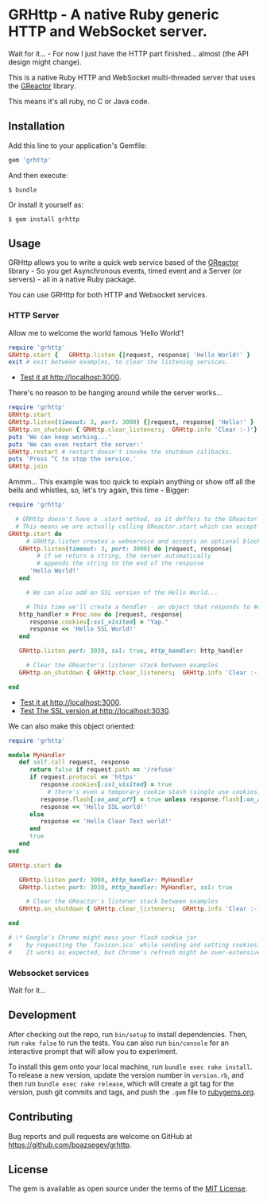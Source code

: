 # GRHttp - A native Ruby generic HTTP and WebSocket server.

Wait for it... - For now I just have the HTTP part finished... almost (the API design might change).

This is a native Ruby HTTP and WebSocket multi-threaded server that uses the [GReactor](https://github.com/boazsegev/GReactor) library.

This means it's all ruby, no C or Java code.

## Installation

Add this line to your application's Gemfile:

```ruby
gem 'grhttp'
```

And then execute:

    $ bundle

Or install it yourself as:

    $ gem install grhttp

## Usage

GRHttp allows you to write a quick web service based of the [GReactor](https://github.com/boazsegev/GReactor) library - So you get Asynchronous events, timed event and a Server (or servers) - all in a native Ruby package.

You can use GRHttp for both HTTP and Websocket services.

### HTTP Server

Allow me to welcome the world famous 'Hello World'!

```ruby
require 'grhttp'
GRHttp.start {   GRHttp.listen {|request, response| 'Hello World!' }      }
exit # exit between examples, to clear the listening services.
```

* [Test it at http://localhost:3000](http://localhost:3000).

There's no reason to be hanging around while the server works...

```ruby
require 'grhttp'
GRHttp.start
GRHttp.listen(timeout: 3, port: 3000) {|request, response| 'Hello!' }
GRHttp.on_shutdown { GRHttp.clear_listeners;  GRHttp.info 'Clear :-)'}
puts 'We can keep working...'
puts 'We can even restart the server:'
GRHttp.restart # restart doesn't invoke the shutdown callbacks.
puts 'Press ^C to stop the service.'
GRHttp.join

```

Ammm... This example was too quick to explain anything or show off all the bells and whistles, so, let's try again, this time - Bigger:

```ruby
require 'grhttp'

  # GRHttp doesn't have a .start method, so it deffers to the GReactor library.
  # This means we are actually calling GReactor.start which can accept a block and hang until it's done.
GRHttp.start do
     # GRHttp.listen creates a webservice and accepts an optional block that acts as the HTTP handler.
   GRHttp.listen(timeout: 3, port: 3000) do |request, response|
        # if we return a string, the server automatically
        # appends the string to the end of the response
      'Hello World!'
   end

     # We can also add an SSL version of the Hello World...

     # This time we'll create a hendler - an object that responds to #call(request, response)
   http_handler = Proc.new do |request, response|
      response.cookies[:ssl_visited] = "Yap."
      response << 'Hello SSL World!'
   end

   GRHttp.listen port: 3030, ssl: true, http_handler: http_handler

     # Clear the GReactor's listener stack between examples
   GRHttp.on_shutdown { GRHttp.clear_listeners;  GRHttp.info 'Clear :-)'}

end

```

* [Test it at http://localhost:3000](http://localhost:3000).
* [Test The SSL version at http://localhost:3030](http://localhost:3030).

We can also make this object oriented:

```ruby
require 'grhttp'

module MyHandler
   def self.call request, response
      return false if request.path == '/refuse'
      if request.protocol == 'https'
         response.cookies[:ssl_visited] = true
           # there's even a temporary cookie stash (single use cookies)\*
         response.flash[:on_and_off] = true unless response.flash[:on_and_off]
         response << 'Hello SSL world!'
      else
         response << 'Hello Clear Text world!'
      end
      true
   end
end

GRHttp.start do

   GRHttp.listen port: 3000, http_handler: MyHandler
   GRHttp.listen port: 3030, http_handler: MyHandler, ssl: true

     # Clear the GReactor's listener stack between examples
   GRHttp.on_shutdown { GRHttp.clear_listeners;  GRHttp.info 'Clear :-)'}

end

# \* Google's Chrome might mess your flash cookie jar
#    by requesting the `favicon.ico` while sending and setting cookies...
#    It works as expected, but Chrome's refresh might be over-extensive.

```


### Websocket services

Wait for it...

## Development

After checking out the repo, run `bin/setup` to install dependencies. Then, run `rake false` to run the tests. You can also run `bin/console` for an interactive prompt that will allow you to experiment.

To install this gem onto your local machine, run `bundle exec rake install`. To release a new version, update the version number in `version.rb`, and then run `bundle exec rake release`, which will create a git tag for the version, push git commits and tags, and push the `.gem` file to [rubygems.org](https://rubygems.org).

## Contributing

Bug reports and pull requests are welcome on GitHub at https://github.com/boazsegev/grhttp.


## License

The gem is available as open source under the terms of the [MIT License](http://opensource.org/licenses/MIT).


